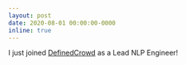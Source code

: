 ```yaml
---
layout: post
date: 2020-08-01 00:00:00-0000
inline: true
---
```


I just joined <a href="https://www.definedcrowd.com/">DefinedCrowd</a> as a Lead NLP Engineer!
